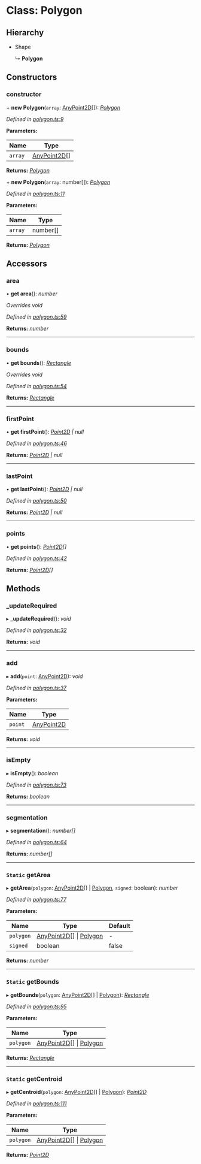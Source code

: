 # Class: Polygon

## Hierarchy

* Shape

  ↳ **Polygon**

## Constructors

###  constructor

\+ **new Polygon**(`array`: [AnyPoint2D](../modules/_point_.md#anypoint2d)[]): *[Polygon](_polygon_.polygon.md)*

*Defined in [polygon.ts:9](https://github.com/datatorch/geometry.js/blob/4734bb2/src/polygon.ts#L9)*

**Parameters:**

Name | Type |
------ | ------ |
`array` | [AnyPoint2D](../modules/_point_.md#anypoint2d)[] |

**Returns:** *[Polygon](_polygon_.polygon.md)*

\+ **new Polygon**(`array`: number[]): *[Polygon](_polygon_.polygon.md)*

*Defined in [polygon.ts:11](https://github.com/datatorch/geometry.js/blob/4734bb2/src/polygon.ts#L11)*

**Parameters:**

Name | Type |
------ | ------ |
`array` | number[] |

**Returns:** *[Polygon](_polygon_.polygon.md)*

## Accessors

###  area

• **get area**(): *number*

*Overrides void*

*Defined in [polygon.ts:59](https://github.com/datatorch/geometry.js/blob/4734bb2/src/polygon.ts#L59)*

**Returns:** *number*

___

###  bounds

• **get bounds**(): *[Rectangle](_rectangle_.rectangle.md)*

*Overrides void*

*Defined in [polygon.ts:54](https://github.com/datatorch/geometry.js/blob/4734bb2/src/polygon.ts#L54)*

**Returns:** *[Rectangle](_rectangle_.rectangle.md)*

___

###  firstPoint

• **get firstPoint**(): *[Point2D](_point_.point2d.md) | null*

*Defined in [polygon.ts:46](https://github.com/datatorch/geometry.js/blob/4734bb2/src/polygon.ts#L46)*

**Returns:** *[Point2D](_point_.point2d.md) | null*

___

###  lastPoint

• **get lastPoint**(): *[Point2D](_point_.point2d.md) | null*

*Defined in [polygon.ts:50](https://github.com/datatorch/geometry.js/blob/4734bb2/src/polygon.ts#L50)*

**Returns:** *[Point2D](_point_.point2d.md) | null*

___

###  points

• **get points**(): *[Point2D](_point_.point2d.md)[]*

*Defined in [polygon.ts:42](https://github.com/datatorch/geometry.js/blob/4734bb2/src/polygon.ts#L42)*

**Returns:** *[Point2D](_point_.point2d.md)[]*

## Methods

###  _updateRequired

▸ **_updateRequired**(): *void*

*Defined in [polygon.ts:32](https://github.com/datatorch/geometry.js/blob/4734bb2/src/polygon.ts#L32)*

**Returns:** *void*

___

###  add

▸ **add**(`point`: [AnyPoint2D](../modules/_point_.md#anypoint2d)): *void*

*Defined in [polygon.ts:37](https://github.com/datatorch/geometry.js/blob/4734bb2/src/polygon.ts#L37)*

**Parameters:**

Name | Type |
------ | ------ |
`point` | [AnyPoint2D](../modules/_point_.md#anypoint2d) |

**Returns:** *void*

___

###  isEmpty

▸ **isEmpty**(): *boolean*

*Defined in [polygon.ts:73](https://github.com/datatorch/geometry.js/blob/4734bb2/src/polygon.ts#L73)*

**Returns:** *boolean*

___

###  segmentation

▸ **segmentation**(): *number[]*

*Defined in [polygon.ts:64](https://github.com/datatorch/geometry.js/blob/4734bb2/src/polygon.ts#L64)*

**Returns:** *number[]*

___

### `Static` getArea

▸ **getArea**(`polygon`: [AnyPoint2D](../modules/_point_.md#anypoint2d)[] | [Polygon](_polygon_.polygon.md), `signed`: boolean): *number*

*Defined in [polygon.ts:77](https://github.com/datatorch/geometry.js/blob/4734bb2/src/polygon.ts#L77)*

**Parameters:**

Name | Type | Default |
------ | ------ | ------ |
`polygon` | [AnyPoint2D](../modules/_point_.md#anypoint2d)[] &#124; [Polygon](_polygon_.polygon.md) | - |
`signed` | boolean | false |

**Returns:** *number*

___

### `Static` getBounds

▸ **getBounds**(`polygon`: [AnyPoint2D](../modules/_point_.md#anypoint2d)[] | [Polygon](_polygon_.polygon.md)): *[Rectangle](_rectangle_.rectangle.md)*

*Defined in [polygon.ts:95](https://github.com/datatorch/geometry.js/blob/4734bb2/src/polygon.ts#L95)*

**Parameters:**

Name | Type |
------ | ------ |
`polygon` | [AnyPoint2D](../modules/_point_.md#anypoint2d)[] &#124; [Polygon](_polygon_.polygon.md) |

**Returns:** *[Rectangle](_rectangle_.rectangle.md)*

___

### `Static` getCentroid

▸ **getCentroid**(`polygon`: [AnyPoint2D](../modules/_point_.md#anypoint2d)[] | [Polygon](_polygon_.polygon.md)): *[Point2D](_point_.point2d.md)*

*Defined in [polygon.ts:111](https://github.com/datatorch/geometry.js/blob/4734bb2/src/polygon.ts#L111)*

**Parameters:**

Name | Type |
------ | ------ |
`polygon` | [AnyPoint2D](../modules/_point_.md#anypoint2d)[] &#124; [Polygon](_polygon_.polygon.md) |

**Returns:** *[Point2D](_point_.point2d.md)*
